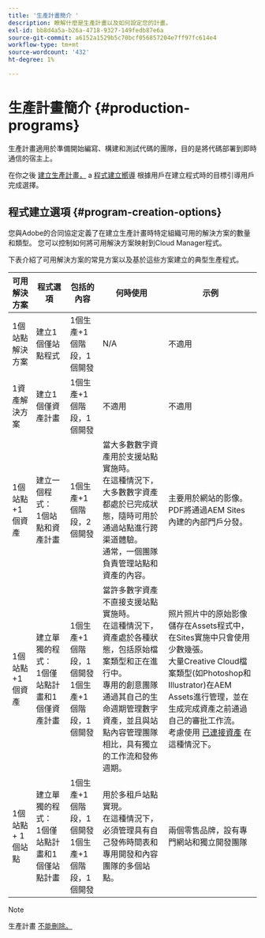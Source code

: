 ```yaml
---
title: '生產計畫簡介 '
description: 瞭解什麼是生產計畫以及如何設定您的計畫。
exl-id: bb8d4a5a-b26a-4718-9327-149fedb87e6a
source-git-commit: a6152a1529b5c70bcf056857204e7ff97fc614e4
workflow-type: tm+mt
source-wordcount: '432'
ht-degree: 1%

---
```



# 生產計畫簡介 {#production-programs}

生產計畫適用於準備開始編寫、構建和測試代碼的團隊，目的是將代碼部署到即時通信的宿主上。

在你之後 [建立生產計畫，](creating-production-programs.md) a [程式建立嚮導](using-the-wizard.md) 根據用戶在建立程式時的目標引導用戶完成選擇。

## 程式建立選項 {#program-creation-options}

您與Adobe的合同協定定義了在建立生產計畫時特定組織可用的解決方案的數量和類型。 您可以控制如何將可用解決方案映射到Cloud Manager程式。

下表介紹了可用解決方案的常見方案以及基於這些方案建立的典型生產程式。

| 可用解決方案 | 程式選項 | 包括的內容 | 何時使用 | 示例 |
|--- |--- |--- |--- |---|
| 1個站點解決方案 | 建立1個僅站點程式 | 1個生產+1個階段，1個開發 | N/A | 不適用 |
| 1資產解決方案 | 建立1個僅資產計畫 | 1個生產+1個階段，1個開發 | 不適用 | 不適用 |
| 1個站點+1個資產 | 建立一個程式： <br>1個站點和資產計畫 | 1個生產+1個階段，2個開發 | 當大多數數字資產用於支援站點實施時。<br>在這種情況下，大多數數字資產都處於已完成狀態，隨時可用於通過站點進行跨渠道體驗。<br>通常，一個團隊負責管理站點和資產的內容。 | 主要用於網站的影像。<br>PDF將通過AEM Sites內建的內部門戶分發。 |
| 1個站點+1個資產 | 建立單獨的程式：<br>1個僅站點計畫和1個僅資產計畫 | 1個生產+1個階段，1個開發<br> 1個生產+1個階段，1個開發 | 當許多數字資產不直接支援站點實施時。<br> 在這種情況下，資產處於各種狀態，包括原始檔案類型和正在進行中。<br>專用的創意團隊通過其自己的生命週期管理數字資產，並且與站點內容管理團隊相比，具有獨立的工作流和發佈週期。 | 照片照片中的原始影像儲存在Assets程式中，在Sites實施中只會使用少數幾張。<br>大量Creative Cloud檔案類型(如Photoshop和Illustrator)在AEM Assets進行管理，並在生成完成資產之前通過自己的審批工作流。<br>考慮使用 [已連接資產](/help/assets/use-assets-across-connected-assets-instances.md#overview-of-connected-assets) 在這種情況下。 |
| 1個站點+ 1個站點 | 建立單獨的程式：<br>1個僅站點計畫和1個僅站點計畫 | 1個生產+1個階段，1個開發<br>1個生產+1個階段，1個開發 | 用於多租戶站點實現。<br>在這種情況下，必須管理具有自己發佈時間表和專用開發和內容團隊的多個站點。 | 兩個零售品牌，設有專門網站和獨立開發團隊 |

>[!NOTE]
>
>生產計畫 [不能刪除。](editing-programs.md)
